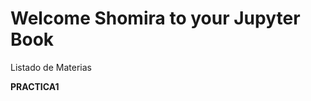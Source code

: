 Welcome Shomira to your Jupyter Book
============================

Listado de Materias

**PRACTICA1**
